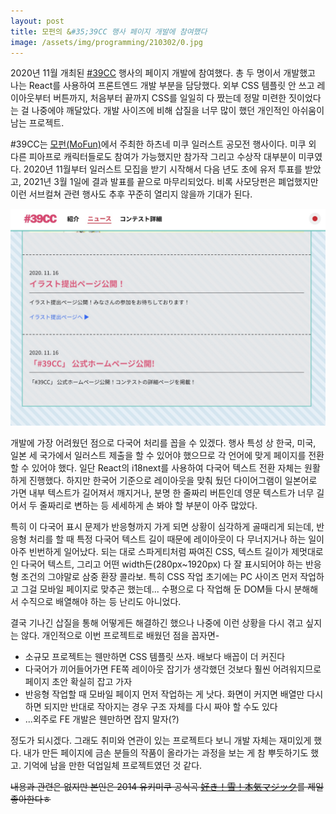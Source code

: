```yaml
---
layout: post
title: 모펀의 &#35;39CC 행사 페이지 개발에 참여했다
image: /assets/img/programming/210302/0.jpg
---
```


2020년 11월 개최된 [&#35;39CC](https://hatsunemiku.co.kr/contest/) 행사의 페이지 개발에 참여했다.
총 두 명이서 개발했고 나는 React를 사용하여 프론트엔드 개발 부분을 담당했다.
외부 CSS 템플릿 안 쓰고 레이아웃부터 버튼까지, 처음부터 끝까지 CSS를 일일히 다 짰는데 정말 미련한 짓이었다는 걸 나중에야 깨달았다.
개발 사이즈에 비해 삽질을 너무 많이 했던 개인적인 아쉬움이 남는 프로젝트.

&#35;39CC는 [모펀(MoFun)](http://mofun.co.kr/)에서 주최한 하츠네 미쿠 일러스트 공모전 행사이다.
미쿠 외 다른 피아프로 캐릭터들로도 참여가 가능했지만 참가작 그리고 수상작 대부분이 미쿠였다.
2020년 11월부터 일러스트 모집을 받기 시작해서 다음 년도 초에 유저 투표를 받았고, 2021년 3월 1일에 결과 발표를 끝으로 마무리되었다.
비록 사모당펀은 폐업했지만 이런 서브컬쳐 관련 행사도 추후 꾸준히 열리지 않을까 기대가 된다.

![1](/assets/img/programming/210302/1.jpg)

개발에 가장 어려웠던 점으로 다국어 처리를 꼽을 수 있겠다.
행사 특성 상 한국, 미국, 일본 세 국가에서 일러스트 제출을 할 수 있어야 했으므로 각 언어에 맞게 페이지를 전환할 수 있어야 했다.
일단 React의 i18next를 사용하여 다국어 텍스트 전환 자체는 원활하게 진행했다.
하지만 한국어 기준으로 레이아웃을 맞춰 뒀던 다이어그램이 일본어로 가면 내부 텍스트가 길어져서 깨지거나,
분명 한 줄짜리 버튼인데 영문 텍스트가 너무 길어서 두 줄짜리로 변하는 등 세세하게 손 봐야 할 부분이 아주 많았다.

특히 이 다국어 표시 문제가 반응형까지 가게 되면 상황이 심각하게 골때리게 되는데,
반응형 처리를 할 때 특정 다국어 텍스트 길이 때문에 레이아웃이 다 무너지거나 하는 일이 아주 빈번하게 일어났다.
되는 대로 스파게티처럼 짜여진 CSS, 텍스트 길이가 제멋대로인 다국어 텍스트,
그리고 어떤 width든(280px~1920px) 다 잘 표시되어야 하는 반응형 조건의 그야말로 삼중 환장 콜라보.
특히 CSS 작업 초기에는 PC 사이즈 먼저 작업하고 그걸 모바일 페이지로 맞추곤 했는데...
수평으로 다 작업해 둔 DOM들 다시 분해해서 수직으로 배열해야 하는 등 난리도 아니었다.

결국 기나긴 삽질을 통해 어떻게든 해결하긴 했으나 나중에 이런 상황을 다시 겪고 싶지는 않다.
개인적으로 이번 프로젝트로 배웠던 점을 꼽자면-

* 소규모 프로젝트는 웬만하면 CSS 템플릿 쓰자. 배보다 배꼽이 더 커진다
* 다국어가 끼어들어가면 FE쪽 레이아웃 잡기가 생각했던 것보다 훨씬 어려워지므로 페이지 초안 확실히 잡고 가자 
* 반응형 작업할 때 모바일 페이지 먼저 작업하는 게 낫다.
  화면이 커지면 배열만 다시 하면 되지만 반대로 작아지는 경우 구조 자체를 다시 짜야 할 수도 있다
* ...외주로 FE 개발은 웬만하면 잡지 말자(?)

정도가 되시겠다. 그래도 취미와 연관이 있는 프로젝트다 보니 개발 자체는 재미있게 했다.
내가 만든 페이지에 금손 분들의 작품이 올라가는 과정을 보는 게 참 뿌듯하기도 했고.
기억에 남을 만한 덕업일체 프로젝트였던 것 같다.

~~내용과 관련은 없지만 본인은 2014 유키미쿠 공식곡 [好き！雪！本気マジック](https://youtu.be/79N1O0lF0GY)를 제일 좋아한다ㅎ~~
